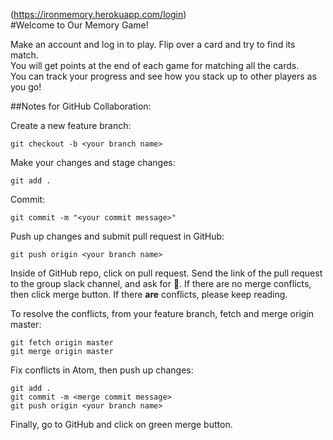 (https://ironmemory.herokuapp.com/login)  
#Welcome to Our Memory Game!

Make an account and log in to play. Flip over a card and try to find its match.   
You will get points at the end of each game for matching all the cards.  
You can track your progress and see how you stack up to other players as you go!  
  
    
      
      

##Notes for GitHub Collaboration:

Create a new feature branch:
```
git checkout -b <your branch name>
```

Make your changes and stage changes:
```
git add .
```

Commit:
```
git commit -m "<your commit message>"
```

Push up changes and submit pull request in GitHub:
```
git push origin <your branch name>
```

Inside of GitHub repo, click on pull request. Send the link of the pull request to the group slack channel, and ask for 👀. If there are no merge conflicts, then click merge button. If there **are** conflicts, please keep reading. 

To resolve the conflicts, from your feature branch, fetch and merge origin master:
```
git fetch origin master
git merge origin master
```
Fix conflicts in Atom, then push up changes: 
```
git add .
git commit -m <merge commit message>
git push origin <your branch name>
```
Finally, go to GitHub and click on green merge button. 
